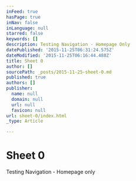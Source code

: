 ```yaml
---
inFeed: true
hasPage: true
inNav: false
inLanguage: null
starred: false
keywords: []
description: Testing Navigation - Homepage Only
datePublished: '2015-11-25T06:31:24.575Z'
dateModified: '2015-11-25T06:16:44.488Z'
title: Sheet 0
author: []
sourcePath: _posts/2015-11-25-sheet-0.md
published: true
authors: []
publisher:
  name: null
  domain: null
  url: null
  favicon: null
url: sheet-0/index.html
_type: Article

---
```

# Sheet 0

Testing Navigation - Homepage only